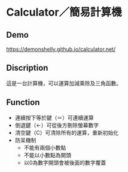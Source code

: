 # Calculator／簡易計算機

## Demo
https://demonshelly.github.io/calculator.net/

## Discription
這是一台計算機，可以運算加減乘除及三角函數。


## Function
- 連續按下等於鍵（＝）可連續運算
- 倒退鍵（<-）可從後方刪除螢幕數字
- 清空鍵（C）可清除所有的運算，重新初始化
- 防呆機制
  - 不能有兩個小數點
  - 不能以小數點為開頭
  - 以0為數字開頭會被後面的數字覆蓋
